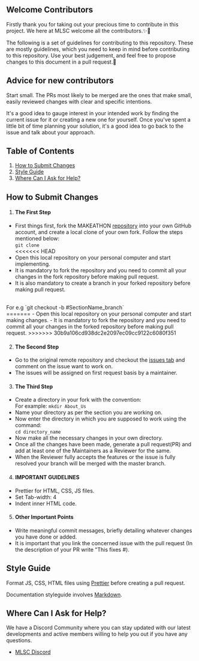 ## Welcome Contributors

Firstly thank you for taking out your precious time to contribute in this project.
We here at MLSC welcome all the contributors.✨🎉

The following is a set of guidelines for contributing to this repository. These are mostly guidelines, which you need to keep in mind before contributing to this repository. Use your best judgement, and feel free to propose changes to this document in a pull request.🤝

## Advice for new contributors

Start small. The PRs most likely to be merged are the ones that make small, easily reviewed changes with clear and specific intentions.

It's a good idea to gauge interest in your intended work by finding the current issue for it or creating a new one for yourself. Once you've spent a little bit of time planning your solution, it's a good idea to go back to the issue and talk about your approach.

## Table of Contents

1. [How to Submit Changes](#how-to-submit-changes)
2. [Style Guide](#style-guide)
3. [Where Can I Ask for Help?](#where-can-i-ask-for-help)

## How to Submit Changes

1. #### The First Step

- First things first, fork the MAKEATHON [repository](https://github.com/MicrosoftStudentChapter/Makeathon-4.0) into your own GitHub account, and create a local clone of your own fork. Follow the steps mentioned below:<br>
  `git clone`<br>
<<<<<<< HEAD
- Open this local repository on your personal computer and start implementing.
- It is mandatory to fork the repository and you need to commit all your changes in the fork repository before making pull request.
- It is also mandatory to create a branch in your forked repository before making pull request. 
 <br>
 For e.g `git checkout -b #SectionName_branch`
 <br>
=======
- Open this local repository on your personal computer and start making changes.
- It is mandatory to fork the repository and you need to commit all your changes in the forked repository before making pull request.
>>>>>>> 30b9a106cd938dc2e2097ec09cc9122c6080f351

2. #### The Second Step

- Go to the original remote repository and checkout the [issues tab](https://github.com/MicrosoftStudentChapter/Makeathon-4.0/issues) and comment on the issue want to work on.
- The issues will be assigned on first request basis by a maintainer.

3. #### The Third Step

- Create a directory in your fork with the convention:<br>For example:  `mkdir About_Us` <br>
- Name your directory as per the section you are working on.<br>
- Now enter the directory in which you are supposed to work using the command:<br> 
`cd directory_name` <br>
- Now make all the necessary changes in your own directory.<br>
- Once all the changes have been made, generate a pull request(PR) and add at least one of the Maintainers as a Reviewer for the same.
- When the Reviewer fully accepts the features or the issue is fully resolved your branch will be merged with the master branch.

4. #### IMPORTANT GUIDELINES

- Prettier for HTML, CSS, JS files.
- Set Tab-width: 4
- Indent inner HTML code.

5. #### Other Important Points

- Write meaningful commit messages, briefly detailing whatever changes you have done or added.
- It is important that you link the concerned issue with the pull request (In the description of your PR write "This fixes #).

## Style Guide

Format JS, CSS, HTML files using [Prettier](https://prettier.io) before creating a pull request.

Documentation styleguide involves [Markdown](https://daringfireball.net/projects/markdown/).



## Where Can I Ask for Help?

We have a Discord Community where you can stay updated with our latest developments and active members willing to help you out if you have any questions.

- [MLSC Discord](https://discord.gg/CpAPtDC)

